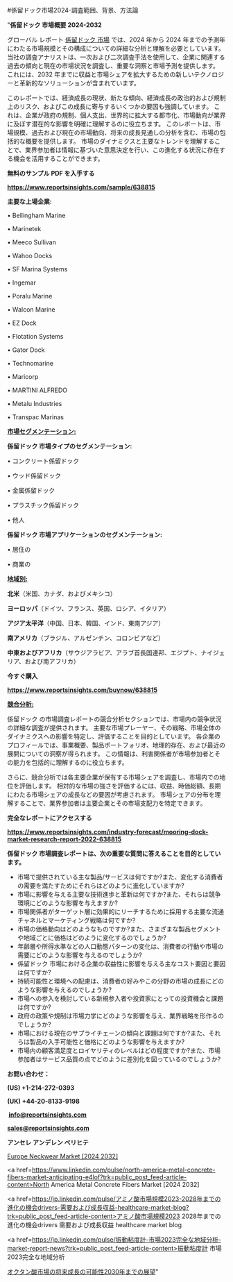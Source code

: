 #係留ドック市場2024-調査範囲、背景、方法論

"<strong>係留ドック 市場概要 2024-2032</strong>

グローバル レポート <a href=https://www.reportsinsights.com/sample/638815>係留ドック 市場</a> では、2024 年から 2024 年までの予測年にわたる市場規模とその構成についての詳細な分析と理解を必要としています。 当社の調査アナリストは、一次および二次調査手法を使用して、企業に関連する過去の傾向と現在の市場状況を調査し、重要な洞察と市場予測を提供します。 これには、2032 年までに収益と市場シェアを拡大​​するための新しいテクノロジーと革新的なソリューションが含まれています。

このレポートでは、経済成長の現状、新たな傾向、経済成長の政治的および規制上のリスク、およびこの成長に寄与するいくつかの要因も強調しています。 これは、企業が政府の規制、個人支出、世界的に拡大する都市化、市場動向が業界に及ぼす潜在的な影響を明確に理解するのに役立ちます。 このレポートは、市場規模、過去および現在の市場動向、将来の成長見通しの分析を含む、市場の包括的な概要を提供します。 市場のダイナミクスと主要なトレンドを理解することで、業界参加者は情報に基づいた意思決定を行い、この進化する状況に存在する機会を活用することができます。

<strong><b>無料のサンプル PDF を入手する</b></strong>

<a href=https://www.reportsinsights.com/sample/638815><strong><u>https://www.reportsinsights.com/sample/638815</u></strong></a>

<strong>主要な上場企業:</strong>

• Bellingham Marine

• Marinetek

• Meeco Sullivan

• Wahoo Docks

• SF Marina Systems

• Ingemar

• Poralu Marine

• Walcon Marine

• EZ Dock

• Flotation Systems

• Gator Dock

• Technomarine

• Maricorp

• MARTINI ALFREDO

• Metalu Industries

• Transpac Marinas

<strong><u>市場セグメンテーション</u></strong><strong><u>:</u></strong>

<strong>係留ドック 市場タイプのセグメンテーション:</strong>

• コンクリート係留ドック

• ウッド係留ドック

• 金属係留ドック

• プラスチック係留ドック

• 他人

<strong>係留ドック 市場アプリケーションのセグメンテーション:</strong>

• 居住の

• 商業の

<strong><u>地域別</u></strong><strong><u>:</u></strong>

<strong>北米</strong>（米国、カナダ、およびメキシコ）

<strong>ヨーロッパ</strong>（ドイツ、フランス、英国、ロシア、イタリア）

<strong>アジア太平洋</strong>（中国、日本、韓国、インド、東南アジア）

<strong>南アメリカ</strong>（ブラジル、アルゼンチン、コロンビアなど）

<strong>中東およびアフリカ</strong>（サウジアラビア、アラブ首長国連邦、エジプト、ナイジェリア、および南アフリカ）

<strong>今すぐ購入</strong>

<a href=https://www.reportsinsights.com/buynow/638815><strong><u>https://www.reportsinsights.com/buynow/638815</u></strong></a>

<strong><u>競合分析:</u></strong>

係留ドック の市場調査レポートの競合分析セクションでは、市場内の競争状況の詳細な調査が提供されます。 主要な市場プレーヤー、その戦略、市場全体のダイナミクスへの影響を特定し、評価することを目的としています。 各企業のプロフィールでは、事業概要、製品ポートフォリオ、地理的存在、および最近の展開についての洞察が得られます。 この情報は、利害関係者が市場参加者とその能力を包括的に理解するのに役立ちます。

さらに、競合分析では各主要企業が保有する市場シェアを調査し、市場内での地位を評価します。 相対的な市場の強さを評価するには、収益、時価総額、長期にわたる市場シェアの成長などの要因が考慮されます。 市場シェアの分布を理解することで、業界参加者は主要企業とその市場支配力を特定できます。

<strong>完全なレポートにアクセスする</strong>

<a href=https://www.reportsinsights.com/industry-forecast/mooring-dock-market-research-report-2022-638815><strong><u><b>https://www.reportsinsights.com/industry-forecast/mooring-dock-market-research-report-2022-638815</b></u></strong></a>

<strong><b>係留ドック 市場調査レポートは、次の重要な質問に答えることを目的としています。</b></strong>
<ul>
  <li>市場で提供されている主な製品/サービスは何ですか?また、変化する消費者の需要を満たすためにそれらはどのように進化していますか?</li>
  <li>市場に影響を与える主要な技術進歩と革新は何ですか?また、それらは競争環境にどのような影響を与えますか?</li>
  <li>市場関係者がターゲット層に効果的にリーチするために採用する主要な流通チャネルとマーケティング戦略は何ですか?</li>
  <li>市場の価格動向はどのようなものですか?また、さまざまな製品セグメントや地域ごとに価格はどのように変化するのでしょうか?</li>
  <li>年齢層や所得水準などの人口動態パターンの変化は、消費者の行動や市場の需要にどのような影響を与えるのでしょうか?</li>
  <li>係留ドック 市場における企業の収益性に影響を与える主なコスト要因と要因は何ですか?</li>
  <li>持続可能性と環境への配慮は、消費者の好みやこの分野の市場の成長にどのような影響を与えるのでしょうか?</li>
  <li>市場への参入を検討している新規参入者や投資家にとっての投資機会と課題は何ですか?</li>
  <li>政府の政策や規制は市場力学にどのような影響を与え、業界戦略を形作るのでしょうか?</li>
  <li>市場における現在のサプライチェーンの傾向と課題は何ですか?また、それらは製品の入手可能性と価格にどのような影響を与えますか?</li>
  <li>市場内の顧客満足度とロイヤリティのレベルはどの程度ですか?また、市場参加者はサービス品質の点でどのように差別化を図っているのでしょうか?</li>
</ul>
<strong>お問い合わせ：</strong>

<strong>(US) +1-214-272-0393</strong>

<strong>(UK) +44-20-8133-9198</strong>

<strong> </strong><a href=info@reportsinsights.com><strong><u>info@reportsinsights.com</u></strong></a>

<a href=sales@reportsinsights.com><strong><u>sales@reportsinsights.com</u></strong></a>

<strong>アンセレ アンデレン ベリヒテ</strong>

<a href=https://www.linkedin.com/pulse/europe-neckwear-market-cagr-key-insights-covered-uh4sf/>Europe Neckwear Market [2024 2032]</a>

<a href=https://www.linkedin.com/pulse/north-america-metal-concrete-fibers-market-anticipating-e4lof?trk=public_post_feed-article-content>North America Metal Concrete Fibers Market [2024 2032]</a>

<a href=https://jp.linkedin.com/pulse/アミノ酸市場規模2023-2028年までの進化の機会drivers-需要および成長収益-healthcare-market-blog?trk=public_post_feed-article-content>アミノ酸市場規模2023 2028年までの進化の機会drivers 需要および成長収益 healthcare market blog</a>

<a href=https://jp.linkedin.com/pulse/振動粘度計-市場2023完全な地域分析-market-report-news?trk=public_post_feed-article-content>振動粘度計 市場2023完全な地域分析</a>

<a href=https://www.linkedin.com/pulse/オクタン酸市場の将来成長の可能性2030年までの展望-reports-insights-expert-wux0f/>オクタン酸市場の将来成長の可能性2030年までの展望</a>"
